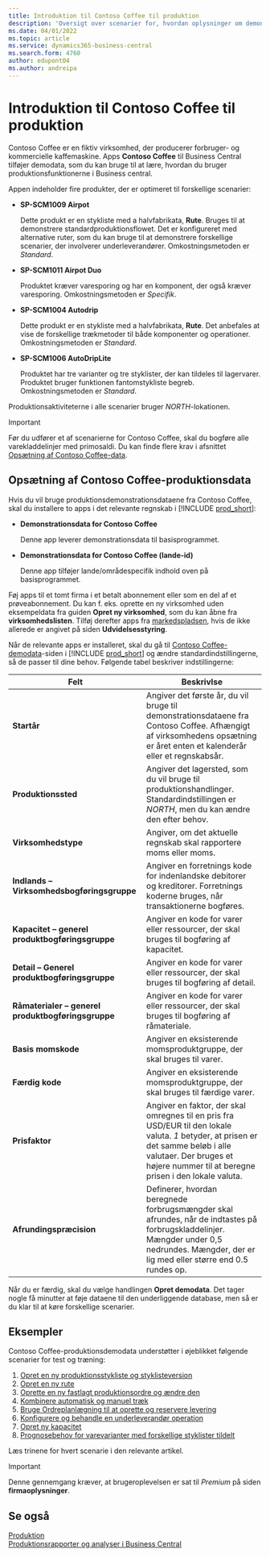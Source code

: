```yaml
---
title: Introduktion til Contoso Coffee til produktion
description: 'Oversigt over scenarier for, hvordan oplysninger om demonstrationsdata for Contoso Coffee kan hjælpe dig med at lære, hvordan du bruger produktionsfunktionerne i Business central.'
ms.date: 04/01/2022
ms.topic: article
ms.service: dynamics365-business-central
ms.search.form: 4760
author: edupont04
ms.author: andreipa
---
```


# Introduktion til Contoso Coffee til produktion

Contoso Coffee er en fiktiv virksomhed, der producerer forbruger- og kommercielle kaffemaskine. Apps **Contoso Coffee** til Business Central tilføjer demodata, som du kan bruge til at lære, hvordan du bruger produktionsfunktionerne i Business central.  

Appen indeholder fire produkter, der er optimeret til forskellige scenarier:

- **SP-SCM1009 Airpot**  

  Dette produkt er en stykliste med a halvfabrikata, **Rute**. Bruges til at demonstrere standardproduktionsflowet. Det er konfigureret med alternative ruter, som du kan bruge til at demonstrere forskellige scenarier, der involverer underleverandører. Omkostningsmetoden er *Standard*.  

- **SP-SCM1011 Airpot Duo**  

  Produktet kræver varesporing og har en komponent, der også kræver varesporing. Omkostningsmetoden er *Specifik*.  

- **SP-SCM1004 Autodrip**  

  Dette produkt er en stykliste med a halvfabrikata, **Rute**. Det anbefales at vise de forskellige trækmetoder til både komponenter og operationer. Omkostningsmetoden er *Standard*.

- **SP-SCM1006 AutoDripLite**

  Produktet har tre varianter og tre styklister, der kan tildeles til lagervarer. Produktet bruger funktionen fantomstykliste begreb. Omkostningsmetoden er *Standard*.

Produktionsaktiviteterne i alle scenarier bruger *NORTH*-lokationen.  

> [!IMPORTANT]
> Før du udfører et af scenarierne for Contoso Coffee, skal du bogføre alle varekladdelinjer med primosaldi. Du kan finde flere krav i afsnittet [Opsætning af Contoso Coffee-data](#set-up-contoso-coffee-manufacturing-data).

## Opsætning af Contoso Coffee-produktionsdata

Hvis du vil bruge produktionsdemonstrationsdataene fra Contoso Coffee, skal du installere to apps i det relevante regnskab i [!INCLUDE [prod_short](../../includes/prod_short.md)]:  

- **Demonstrationsdata for Contoso Coffee**  

    Denne app leverer demonstrationsdata til basisprogrammet.  
- **Demonstrationsdata for Contoso Coffee (lande-id)**  

    Denne app tilføjer lande/områdespecifik indhold oven på basisprogrammet.

Føj apps til et tomt firma i et betalt abonnement eller som en del af et prøveabonnement. Du kan f. eks. oprette en ny virksomhed uden eksempeldata fra guiden **Opret ny virksomhed**, som du kan åbne fra **virksomhedslisten**. Tilføj derefter apps fra [markedspladsen](../../ui-extensions-install-uninstall.md#install), hvis de ikke allerede er angivet på siden **Udvidelsesstyring**.  

Når de relevante apps er installeret, skal du gå til [Contoso Coffee-demodata](https://businesscentral.dynamics.com/?page=4760)-siden i [!INCLUDE [prod_short](../../includes/prod_short.md)] og ændre standardindstillingerne, så de passer til dine behov. Følgende tabel beskriver indstillingerne:  

|Felt  |Beskrivlse  |
|---------|---------|
|**Startår** |Angiver det første år, du vil bruge til demonstrationsdataene fra Contoso Coffee. Afhængigt af virksomhedens opsætning er året enten et kalenderår eller et regnskabsår.|
|**Produktionssted** |Angiver det lagersted, som du vil bruge til produktionshandlinger. Standardindstillingen er *NORTH*, men du kan ændre den efter behov.|
|**Virksomhedstype**    |Angiver, om det aktuelle regnskab skal rapportere moms eller moms. |
|**Indlands – Virksomhedsbogføringsgruppe**|Angiver en forretnings kode for indenlandske debitorer og kreditorer. Forretnings koderne bruges, når transaktionerne bogføres. |
|**Kapacitet – generel produktbogføringsgruppe**    |Angiver en kode for varer eller ressourcer, der skal bruges til bogføring af kapacitet.|
|**Detail – Generel produktbogføringsgruppe**    |Angiver en kode for varer eller ressourcer, der skal bruges til bogføring af detail.|
|**Råmaterialer – generel produktbogføringsgruppe**    |Angiver en kode for varer eller ressourcer, der skal bruges til bogføring af råmateriale. |
|**Basis momskode**    |Angiver en eksisterende momsproduktgruppe, der skal bruges til varer.|
|**Færdig kode**    |Angiver en eksisterende momsproduktgruppe, der skal bruges til færdige varer.|
|**Prisfaktor**     |Angiver en faktor, der skal omregnes til en pris fra USD/EUR til den lokale valuta. *1* betyder, at prisen er det samme beløb i alle valutaer. Der bruges et højere nummer til at beregne prisen i den lokale valuta. |
|**Afrundingspræcision**  |Definerer, hvordan beregnede forbrugsmængder skal afrundes, når de indtastes på forbrugskladdelinjer. Mængder under 0,5 nedrundes. Mængder, der er lig med eller større end 0.5 rundes op.|

Når du er færdig, skal du vælge handlingen **Opret demodata**. Det tager nogle få minutter at føje dataene til den underliggende database, men så er du klar til at køre forskellige scenarier.  

## Eksempler

Contoso Coffee-produktionsdemodata understøtter i øjeblikket følgende scenarier for test og træning:

1. [Opret en ny produktionsstykliste og styklisteversion](create-new-production-bom-version.md)  
2. [Opret en ny rute](create-new-routing.md)  
3. [Oprette en ny fastlagt produktionsordre og ændre den](create-firm-planned-production-order-change.md)  
4. [Kombinere automatisk og manuel træk](combine-automatic-manual-flushing.md)  
5. [Bruge Ordreplanlægning til at oprette og reservere levering](order-planning-create-reserve-supply.md)  
6. [Konfigurere og behandle en underleverandør operation](set-up-process-subcontracting-operation.md)  
7. [Opret ny kapacitet](set-up-new-capacity.md)  
8. [Prognosebehov for varevarianter med forskellige styklister tildelt](variants.md)  

Læs trinene for hvert scenarie i den relevante artikel.  

> [!IMPORTANT]
> Denne gennemgang kræver, at brugeroplevelsen er sat til *Premium* på siden **firmaoplysninger**.

## Se også

[Produktion](../../production-manage-manufacturing.md)  
[Produktionsrapporter og analyser i Business Central](../../production-reports.md)  
